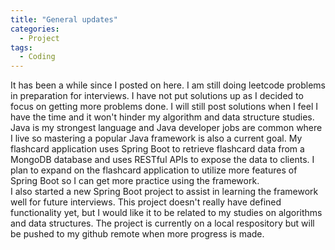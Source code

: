 ```yaml
---
title: "General updates"
categories:
  - Project
tags:
  - Coding
---
```

It has been a while since I posted on here. I am still doing leetcode problems in preparation for interviews. I have not put solutions up as I decided to focus on getting more problems done. I will still post solutions when I feel I have the time and it won't hinder my algorithm and data structure studies.   
Java is my strongest language and Java developer jobs are common where I live so mastering a popular Java framework is also a current goal. My flashcard application uses Spring Boot to retrieve flashcard data from a MongoDB database and uses RESTful APIs to expose the data to clients. I plan to expand on the flashcard application to utilize more features of Spring Boot so I can get more practice using the framework.  
I also started a new Spring Boot project to assist in learning the framework well for future interviews. This project doesn't really have defined functionality yet, but I would like it to be related to my studies on algorithms and data structures. The project is currently on a local respository but will be pushed to my github remote when more progress is made.
